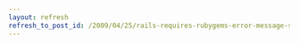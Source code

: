 ```yaml
---
layout: refresh
refresh_to_post_id: /2009/04/25/rails-requires-rubygems-error-message-solved
---
```

